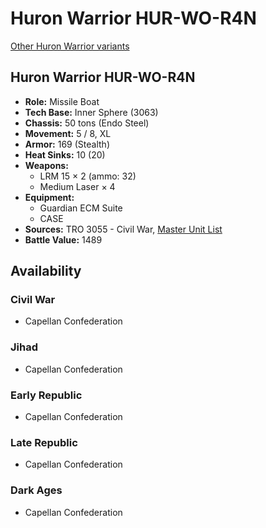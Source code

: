 # Huron Warrior HUR-WO-R4N

[Other Huron Warrior variants](../huron_warrior.md)

## Huron Warrior HUR-WO-R4N
- **Role:** Missile Boat
- **Tech Base:** Inner Sphere (3063)
- **Chassis:** 50 tons (Endo Steel)
- **Movement:** 5 / 8, XL
- **Armor:** 169 (Stealth)
- **Heat Sinks:** 10 (20)
- **Weapons:**
  - LRM 15 × 2 (ammo: 32)
  - Medium Laser × 4
- **Equipment:**
  - Guardian ECM Suite
  - CASE
- **Sources:** TRO 3055 - Civil War, [Master Unit List](http://masterunitlist.info/Unit/Details/1582/huron-warrior-hur-wo-r4n)
- **Battle Value:** 1489

## Availability

### Civil War
- Capellan Confederation

### Jihad
- Capellan Confederation

### Early Republic
- Capellan Confederation

### Late Republic
- Capellan Confederation

### Dark Ages
- Capellan Confederation

